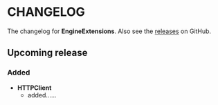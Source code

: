# CHANGELOG

The changelog for **EngineExtensions**.
Also see the [releases](https://github.com/vapor-community/engine-extensions/releases) on GitHub.

## Upcoming release

### Added

* **HTTPClient**
  * added......
